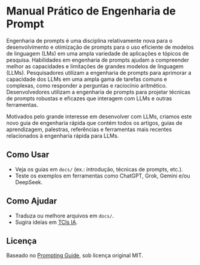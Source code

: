 # Manual Prático de Engenharia de Prompt

Engenharia de prompts é uma disciplina relativamente nova para o desenvolvimento e otimização de prompts para o uso eficiente de modelos de linguagem (LMs) em uma ampla variedade de aplicações e tópicos de pesquisa. Habilidades em engenharia de prompts ajudam a compreender melhor as capacidades e limitações de grandes modelos de linguagem (LLMs). Pesquisadores utilizam a engenharia de prompts para aprimorar a capacidade dos LLMs em uma ampla gama de tarefas comuns e complexas, como responder a perguntas e raciocínio aritmético. Desenvolvedores utilizam a engenharia de prompts para projetar técnicas de prompts robustas e eficazes que interagem com LLMs e outras ferramentas.

Motivados pelo grande interesse em desenvolver com LLMs, criamos este novo guia de engenharia rápida que contém todos os artigos, guias de aprendizagem, palestras, referências e ferramentas mais recentes relacionados à engenharia rápida para LLMs.

## Como Usar
- Veja os guias em `docs/` (ex.: introdução, técnicas de prompts, etc.).
- Teste os exemplos em ferramentas como ChatGPT, Grok, Gemini e/ou DeepSeek.

## Como Ajudar
- Traduza ou melhore arquivos em `docs/`.
- Sugira ideias em [TCIs IA](https://ticsia.com.br/contato/).

## Licença
Baseado no [Prompting Guide](https://github.com/ticsia/Prompt-Engineering-Guide), sob licença original MIT.
